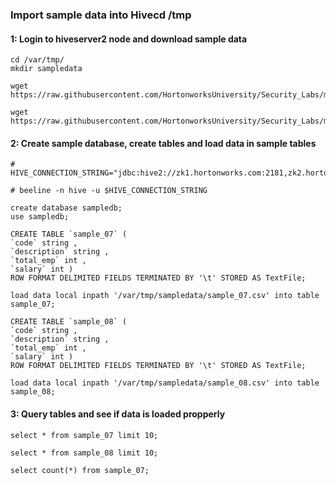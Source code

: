 

### Import sample data into Hivecd /tmp

#### 1: Login to hiveserver2 node and download sample data
```
cd /var/tmp/
mkdir sampledata

wget https://raw.githubusercontent.com/HortonworksUniversity/Security_Labs/master/labdata/sample_07.csv

wget https://raw.githubusercontent.com/HortonworksUniversity/Security_Labs/master/labdata/sample_08.csv
```

#### 2: Create sample database, create tables and load data in sample tables
```
# HIVE_CONNECTION_STRING="jdbc:hive2://zk1.hortonworks.com:2181,zk2.hortonworks.com:2181,zk3.hortonworks.com:2181/;serviceDiscoveryMode=zooKeeper;zooKeeperNamespace=hiveserver2"

# beeline -n hive -u $HIVE_CONNECTION_STRING
```

```
create database sampledb;
use sampledb;
```

```
CREATE TABLE `sample_07` (
`code` string ,
`description` string ,  
`total_emp` int ,  
`salary` int )
ROW FORMAT DELIMITED FIELDS TERMINATED BY '\t' STORED AS TextFile;
```
```
load data local inpath '/var/tmp/sampledata/sample_07.csv' into table sample_07;
```
```
CREATE TABLE `sample_08` (
`code` string ,
`description` string ,  
`total_emp` int ,  
`salary` int )
ROW FORMAT DELIMITED FIELDS TERMINATED BY '\t' STORED AS TextFile;
```
```
load data local inpath '/var/tmp/sampledata/sample_08.csv' into table sample_08;
```

#### 3: Query tables and see if data is loaded propperly
```
select * from sample_07 limit 10;

select * from sample_08 limit 10;

select count(*) from sample_07;
```


